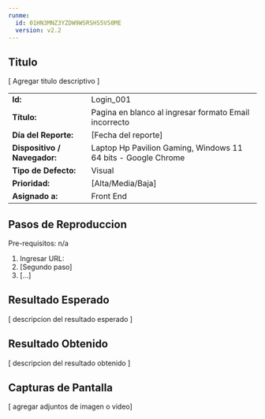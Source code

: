 ```yaml
---
runme:
  id: 01HN3MNZ3YZDW9WSRSHS5VS0ME
  version: v2.2
---
```


## Titulo

[ Agregar titulo descriptivo ]


|                 |                                        |
|----------------------|----------------------------------------------|
| **Id:**              | Login_001 | ID_06                           |
| **Título:**          | Pagina en blanco al ingresar formato Email incorrecto |
| **Día del Reporte:** | [Fecha del reporte]                           |
| **Dispositivo / Navegador:** | Laptop Hp Pavilion Gaming, Windows 11 64 bits - Google Chrome |
| **Tipo de Defecto:** | Visual                                       |
| **Prioridad:**       | [Alta/Media/Baja]                            |
| **Asignado a:**      | Front End                                    |

## Pasos de Reproduccion

Pre-requisitos: n/a
1. Ingresar URL: 
2. [Segundo paso]
3. [...]

## Resultado Esperado

[ descripcion del resultado esperado ]

## Resultado Obtenido

[ descripcion del resultado obtenido ]

## Capturas de Pantalla

[ agregar adjuntos de imagen o video]